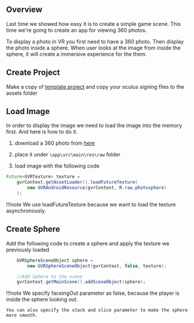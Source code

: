 
## Overview

Last time we showed how easy it is to create a simple game scene. This time we're going to create an app for viewing 360 photos.

To display a photo in VR you first need to have a 360 photo. Then display the photo inside a sphere. When user looks at the image from inside the sphere, it will create a immersive experience for the them. 


## Create Project
Make a copy of [template project](https://github.com/nitosan/GearVRf-template) and copy your oculus signing files to the assets folder


## Load Image

In order to display the image we need to load the image into the memory first. And here is how to do it.

1. download a 360 photo from [here](https://github.com/gearvrf/GearVRf-Demos/blob/master/gvr-360photo/app/src/main/res/raw/photosphere.jpg) 

1. place it under `\app\src\main\res\raw` folder

1. load image with the following code
```java
Future<GVRTexture> texture = 
	gvrContext.getAssetLoader().loadFutureTexture(
		new GVRAndroidResource(gvrContext, R.raw.photosphere)
	);
```

!!!note
	We use loadFutureTexture because we want to load the texture asynchronously.

## Create Sphere

Add the following code to create a sphere and apply the texture we previously loaded
```java
	GVRSphereSceneObject sphere = 
		new GVRSphereSceneObject(gvrContext, false, texture);

	//Add Sphere to the scene
    gvrContext.getMainScene().addSceneObject(sphere);
```

!!!note
	We specify faceingOut parameter as false, because the player is inside the sphere looking out.

	You can also specify the stack and slice parameter to make the sphere more smooth.
